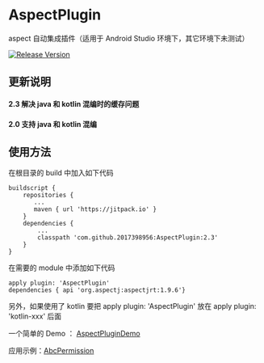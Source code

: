 # AspectPlugin
aspect 自动集成插件（适用于 Android Studio 环境下，其它环境下未测试）

[![Release Version](https://img.shields.io/badge/release-2.3-green.svg)](https://github.com/2017398956/AspectPlugin/releases)
 
## 更新说明

#### 2.3 解决 java 和 kotlin 混编时的缓存问题
#### 2.0 支持 java 和 kotlin 混编

## 使用方法

在根目录的 build 中加入如下代码

    buildscript {
        repositories {
           ...
           maven { url 'https://jitpack.io' }
        }
        dependencies {
            ...
            classpath 'com.github.2017398956:AspectPlugin:2.3'
        }
    }


在需要的 module 中添加如下代码


    apply plugin: 'AspectPlugin'
    dependencies { api 'org.aspectj:aspectjrt:1.9.6'}
    
另外，如果使用了 kotlin 要把 apply plugin: 'AspectPlugin' 放在 apply plugin: 'kotlin-xxx' 后面
    
    
一个简单的 Demo ： [AspectPluginDemo](https://github.com/2017398956/AspectPluginDemo)

应用示例：[AbcPermission](https://github.com/2017398956/AbcPermission "AbcPermission") 
